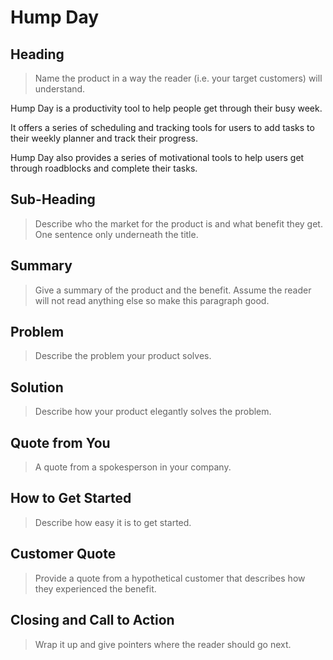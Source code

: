 # Hump Day #

<!-- 
> This material was originally posted [here](http://www.quora.com/What-is-Amazons-approach-to-product-development-and-product-management). It is reproduced here for posterities sake.

There is an approach called "working backwards" that is widely used at Amazon. They work backwards from the customer, rather than starting with an idea for a product and trying to bolt customers onto it. While working backwards can be applied to any specific product decision, using this approach is especially important when developing new products or features.

For new initiatives a product manager typically starts by writing an internal press release announcing the finished product. The target audience for the press release is the new/updated product's customers, which can be retail customers or internal users of a tool or technology. Internal press releases are centered around the customer problem, how current solutions (internal or external) fail, and how the new product will blow away existing solutions.

If the benefits listed don't sound very interesting or exciting to customers, then perhaps they're not (and shouldn't be built). Instead, the product manager should keep iterating on the press release until they've come up with benefits that actually sound like benefits. Iterating on a press release is a lot less expensive than iterating on the product itself (and quicker!).

If the press release is more than a page and a half, it is probably too long. Keep it simple. 3-4 sentences for most paragraphs. Cut out the fat. Don't make it into a spec. You can accompany the press release with a FAQ that answers all of the other business or execution questions so the press release can stay focused on what the customer gets. My rule of thumb is that if the press release is hard to write, then the product is probably going to suck. Keep working at it until the outline for each paragraph flows. 

Oh, and I also like to write press-releases in what I call "Oprah-speak" for mainstream consumer products. Imagine you're sitting on Oprah's couch and have just explained the product to her, and then you listen as she explains it to her audience. That's "Oprah-speak", not "Geek-speak".

Once the project moves into development, the press release can be used as a touchstone; a guiding light. The product team can ask themselves, "Are we building what is in the press release?" If they find they're spending time building things that aren't in the press release (overbuilding), they need to ask themselves why. This keeps product development focused on achieving the customer benefits and not building extraneous stuff that takes longer to build, takes resources to maintain, and doesn't provide real customer benefit (at least not enough to warrant inclusion in the press release).
 -->
 
## Heading ##
  > Name the product in a way the reader (i.e. your target customers) will understand.
  
Hump Day is a productivity tool to help people get through their busy week.

It offers a series of scheduling and tracking tools for users to add tasks to their weekly planner and track their progress.

Hump Day also provides a series of motivational tools to help users get through roadblocks and complete their tasks.
  
   
## Sub-Heading ##
  > Describe who the market for the product is and what benefit they get. One sentence only underneath the title.
  
  
  
  

## Summary ##
  > Give a summary of the product and the benefit. Assume the reader will not read anything else so make this paragraph good.
  

## Problem ##
  > Describe the problem your product solves.
  
  

## Solution ##
  > Describe how your product elegantly solves the problem.
  
  

## Quote from You ##
  > A quote from a spokesperson in your company.
  
  
  


## How to Get Started ##
  > Describe how easy it is to get started.
  
  



## Customer Quote ##
  > Provide a quote from a hypothetical customer that describes how they experienced the benefit.
  
  
  
  

## Closing and Call to Action ##
  > Wrap it up and give pointers where the reader should go next.
  

